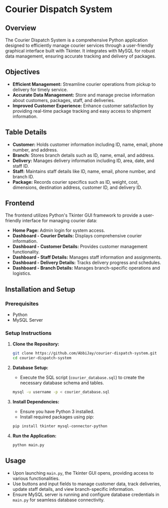 # Courier Dispatch System

## Overview

The Courier Dispatch System is a comprehensive Python application designed to efficiently manage courier services through a user-friendly graphical interface built with Tkinter. It integrates with MySQL for robust data management, ensuring accurate tracking and delivery of packages.

## Objectives

- **Efficient Management:** Streamline courier operations from pickup to delivery for timely service.
- **Accurate Data Management:** Store and manage precise information about customers, packages, staff, and deliveries.
- **Improved Customer Experience:** Enhance customer satisfaction by providing real-time package tracking and easy access to shipment information.

## Table Details

- **Customer:** Holds customer information including ID, name, email, phone number, and address.
- **Branch:** Stores branch details such as ID, name, email, and address.
- **Delivery:** Manages delivery information including ID, area, date, and staff ID.
- **Staff:** Maintains staff details like ID, name, email, phone number, and branch ID.
- **Package:** Records courier specifics such as ID, weight, cost, dimensions, destination address, customer ID, and delivery ID.

## Frontend

The frontend utilizes Python's Tkinter GUI framework to provide a user-friendly interface for managing courier data:

- **Home Page:** Admin login for system access.
- **Dashboard - Courier Details:** Displays comprehensive courier information.
- **Dashboard - Customer Details:** Provides customer management functionality.
- **Dashboard - Staff Details:** Manages staff information and assignments.
- **Dashboard - Delivery Details:** Tracks delivery progress and schedules.
- **Dashboard - Branch Details:** Manages branch-specific operations and logistics.

## Installation and Setup

### Prerequisites

- Python
- MySQL Server

### Setup Instructions

1. **Clone the Repository:**
   ```bash
   git clone https://github.com/AbbiJay/courier-dispatch-system.git
   cd courier-dispatch-system
   ```

2. **Database Setup:**
   - Execute the SQL script (`courier_database.sql`) to create the necessary database schema and tables.
   ```bash
   mysql -u username -p < courier_database.sql
   ```

3. **Install Dependencies:**
   - Ensure you have Python 3 installed.
   - Install required packages using pip:
   ```bash
   pip install tkinter mysql-connector-python
   ```

4. **Run the Application:**
   ```bash
   python main.py
   ```

## Usage

- Upon launching `main.py`, the Tkinter GUI opens, providing access to various functionalities.
- Use buttons and input fields to manage customer data, track deliveries, update staff details, and view branch-specific information.
- Ensure MySQL server is running and configure database credentials in `main.py` for seamless database connectivity.

